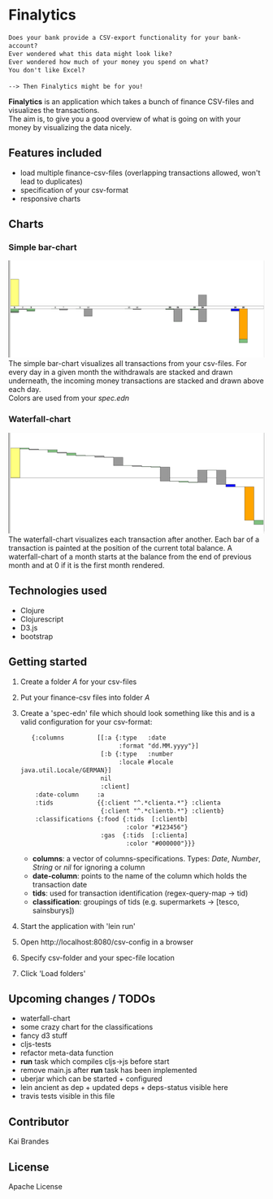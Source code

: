 # Finalytics

    Does your bank provide a CSV-export functionality for your bank-account?   
    Ever wondered what this data might look like?   
    Ever wondered how much of your money you spend on what?   
    You don't like Excel?   

    --> Then Finalytics might be for you!   

**Finalytics** is an application which takes a bunch of finance CSV-files and visualizes the transactions.   
The aim is, to give you a good overview of what is going on with your money by visualizing the data nicely.

## Features included

* load multiple finance-csv-files (overlapping transactions allowed, won't lead to duplicates)
* specification of your csv-format
* responsive charts

## Charts
### Simple bar-chart
![Simple bar-chart](doc/bar-chart.png)   
The simple bar-chart visualizes all transactions from your csv-files. 
For every day in a given month the withdrawals are stacked and drawn 
underneath, the incoming money transactions are stacked and drawn
above each day.   
Colors are used from your *spec.edn*

### Waterfall-chart
![Waterfall-chart](doc/waterfall-chart.png)  
The waterfall-chart visualizes each transaction after another. Each bar of a transaction is painted at the position of the current total balance.
A waterfall-chart of a month starts at the balance from the end of previous month and at 0 if it is the first month rendered.

## Technologies used

* Clojure
* Clojurescript
* D3.js
* bootstrap


## Getting started
1. Create a folder *A* for your csv-files
2. Put your finance-csv files into folder *A*
3. Create a 'spec-edn' file which should look something like this and is a valid configuration for your csv-format:   
     ```edn
        {:columns         [[:a {:type   :date
                                :format "dd.MM.yyyy"}]
                           [:b {:type   :number
                                :locale #locale java.util.Locale/GERMAN}]
                           nil
                           :client]
         :date-column     :a
         :tids            {{:client "^.*clienta.*"} :clienta
                           {:client "^.*clientb.*"} :clientb}
         :classifications {:food {:tids  [:clientb]
                                  :color "#123456"}
                           :gas  {:tids  [:clienta]
                                  :color "#000000"}}}
    ```
        
    * **columns**: a vector of columns-specifications. Types: *Date*, *Number*, *String* or *nil* for ignoring a column
    * **date-column**: points to the name of the column which holds the transaction date
    * **tids**: used for transaction identification (regex-query-map -> tid)
    * **classification**: groupings of tids (e.g. supermarkets -> \[tesco, sainsburys\])
    
4. Start the application with 'lein run'
5. Open http://localhost:8080/csv-config in a browser
6. Specify csv-folder and your spec-file location
7. Click 'Load folders'

## Upcoming changes / TODOs
* waterfall-chart
* some crazy chart for the classifications
* fancy d3 stuff
* cljs-tests
* refactor meta-data function
* **run** task  which compiles cljs->js before start
* remove main.js after **run** task has been implemented
* uberjar which can be started + configured
* lein ancient as dep + updated deps + deps-status visible here
* travis tests visible in this file

## Contributor

Kai Brandes

## License
Apache License
